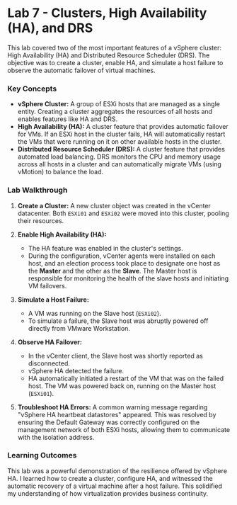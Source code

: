 # Lab 7 - Clusters, High Availability (HA), and DRS

This lab covered two of the most important features of a vSphere cluster: High Availability (HA) and Distributed Resource Scheduler (DRS). The objective was to create a cluster, enable HA, and simulate a host failure to observe the automatic failover of virtual machines.

### Key Concepts
*   **vSphere Cluster:** A group of ESXi hosts that are managed as a single entity. Creating a cluster aggregates the resources of all hosts and enables features like HA and DRS.
*   **High Availability (HA):** A cluster feature that provides automatic failover for VMs. If an ESXi host in the cluster fails, HA will automatically restart the VMs that were running on it on other available hosts in the cluster.
*   **Distributed Resource Scheduler (DRS):** A cluster feature that provides automated load balancing. DRS monitors the CPU and memory usage across all hosts in a cluster and can automatically migrate VMs (using vMotion) to balance the load.

### Lab Walkthrough

1.  **Create a Cluster:** A new cluster object was created in the vCenter datacenter. Both `ESXi01` and `ESXi02` were moved into this cluster, pooling their resources.

2.  **Enable High Availability (HA):**
    *   The HA feature was enabled in the cluster's settings.
    *   During the configuration, vCenter agents were installed on each host, and an election process took place to designate one host as the **Master** and the other as the **Slave**. The Master host is responsible for monitoring the health of the slave hosts and initiating VM failovers.

3.  **Simulate a Host Failure:**
    *   A VM was running on the Slave host (`ESXi02`).
    *   To simulate a failure, the Slave host was abruptly powered off directly from VMware Workstation.

4.  **Observe HA Failover:**
    *   In the vCenter client, the Slave host was shortly reported as disconnected.
    *   vSphere HA detected the failure.
    *   HA automatically initiated a restart of the VM that was on the failed host. The VM was powered back on, running on the Master host (`ESXi01`).

5.  **Troubleshoot HA Errors:** A common warning message regarding "vSphere HA heartbeat datastores" appeared. This was resolved by ensuring the Default Gateway was correctly configured on the management network of both ESXi hosts, allowing them to communicate with the isolation address.

### Learning Outcomes
This lab was a powerful demonstration of the resilience offered by vSphere HA. I learned how to create a cluster, configure HA, and witnessed the automatic recovery of a virtual machine after a host failure. This solidified my understanding of how virtualization provides business continuity.
